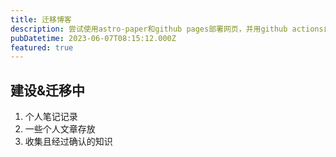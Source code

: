 ```yaml
---
title: 迁移博客
description: 尝试使用astro-paper和github pages部署网页，并用github actions自动推送。
pubDatetime: 2023-06-07T08:15:12.000Z
featured: true
---
```


## 建设&迁移中
1. 个人笔记记录
2. 一些个人文章存放
3. 收集且经过确认的知识